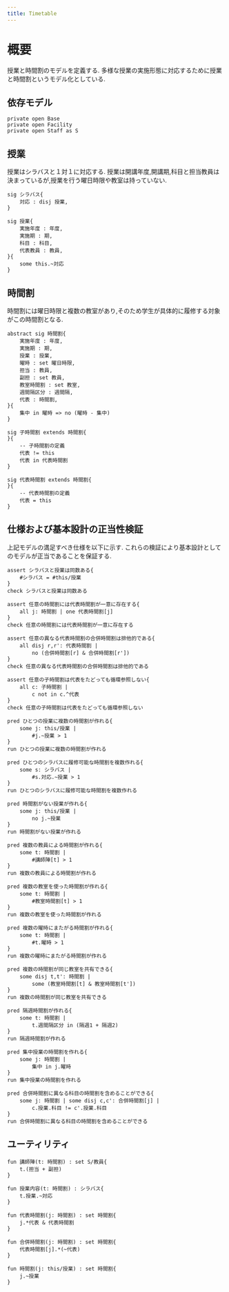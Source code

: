 ```yaml
---
title: Timetable
---
```


# 概要

授業と時間割のモデルを定義する.
多様な授業の実施形態に対応するために授業と時間割というモデル化としている.

## 依存モデル

```alloy
private open Base
private open Facility
private open Staff as S
```

## 授業

授業はシラバスと１対１に対応する.
授業は開講年度,開講期,科目と担当教員は決まっているが,授業を行う曜日時限や教室は持っていない.

```alloy
sig シラバス{
	対応 : disj 授業,
}

sig 授業{
	実施年度 : 年度,
	実施期 : 期,
	科目 : 科目,
	代表教員 : 教員,
}{
	some this.~対応
}
```

## 時間割

時間割には曜日時限と複数の教室があり,そのため学生が具体的に履修する対象がこの時間割となる.

```alloy
abstract sig 時間割{
	実施年度 : 年度,
	実施期 : 期,
	授業 : 授業,
	曜時 : set 曜日時限,
	担当 : 教員,
	副担 : set 教員,
	教室時間割 : set 教室,
	週間隔区分 : 週間隔,
	代表 : 時間割,
}{
	集中 in 曜時 => no (曜時 - 集中)
}

sig 子時間割 extends 時間割{
}{
	-- 子時間割の定義
	代表 != this
	代表 in 代表時間割
}

sig 代表時間割 extends 時間割{
}{
	-- 代表時間割の定義
	代表 = this
}
```

## 仕様および基本設計の正当性検証

上記モデルの満足すべき仕様を以下に示す.
これらの検証により基本設計としてのモデルが正当であることを保証する.

```alloy
assert シラバスと授業は同数ある{
	#シラバス = #this/授業
}
check シラバスと授業は同数ある

assert 任意の時間割には代表時間割が一意に存在する{
	all j: 時間割 | one 代表時間割[j]
}
check 任意の時間割には代表時間割が一意に存在する

assert 任意の異なる代表時間割の合併時間割は排他的である{
	all disj r,r': 代表時間割 |
		no (合併時間割[r] & 合併時間割[r'])
}
check 任意の異なる代表時間割の合併時間割は排他的である

assert 任意の子時間割は代表をたどっても循環参照しない{
	all c: 子時間割 |
		c not in c.^代表
}
check 任意の子時間割は代表をたどっても循環参照しない
```

```alloy
pred ひとつの授業に複数の時間割が作れる{
	some j: this/授業 |
		#j.~授業 > 1
}
run ひとつの授業に複数の時間割が作れる

pred ひとつのシラバスに履修可能な時間割を複数作れる{
	some s: シラバス |
		#s.対応.~授業 > 1
}
run ひとつのシラバスに履修可能な時間割を複数作れる

pred 時間割がない授業が作れる{
	some j: this/授業 |
		no j.~授業
}
run 時間割がない授業が作れる

pred 複数の教員による時間割が作れる{
	some t: 時間割 |
		#講師陣[t] > 1
}
run 複数の教員による時間割が作れる

pred 複数の教室を使った時間割が作れる{
	some t: 時間割 |
		#教室時間割[t] > 1
}
run 複数の教室を使った時間割が作れる

pred 複数の曜時にまたがる時間割が作れる{
	some t: 時間割 |
		#t.曜時 > 1
}
run 複数の曜時にまたがる時間割が作れる

pred 複数の時間割が同じ教室を共有できる{
	some disj t,t': 時間割 |
		some (教室時間割[t] & 教室時間割[t'])
}
run 複数の時間割が同じ教室を共有できる

pred 隔週時間割が作れる{
	some t: 時間割 |
		t.週間隔区分 in (隔週1 + 隔週2)
}
run 隔週時間割が作れる

pred 集中授業の時間割を作れる{
	some j: 時間割 |
		集中 in j.曜時
}
run 集中授業の時間割を作れる

pred 合併時間割に異なる科目の時間割を含めることができる{
	some j: 時間割 | some disj c,c': 合併時間割[j] |
		c.授業.科目 != c'.授業.科目
}
run 合併時間割に異なる科目の時間割を含めることができる

```

## ユーティリティ

```alloy
fun 講師陣(t: 時間割) : set S/教員{
	t.(担当 + 副担)
}

fun 授業内容(t: 時間割) : シラバス{
	t.授業.~対応
}

fun 代表時間割(j: 時間割) : set 時間割{
	j.*代表 & 代表時間割
}

fun 合併時間割(j: 時間割) : set 時間割{
	代表時間割[j].*(~代表)
}

fun 時間割(j: this/授業) : set 時間割{
	j.~授業
}
```
